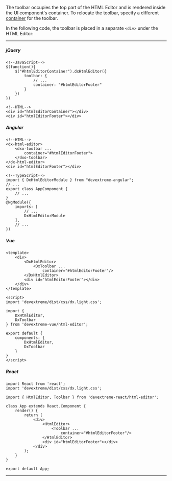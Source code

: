The toolbar occupies the top part of the HTML Editor and is rendered inside the UI component's container. To relocate the toolbar, specify a different [container](/api-reference/_hidden/dxHtmlEditorToolbar/container.md '/Documentation/ApiReference/UI_Components/dxHtmlEditor/Configuration/toolbar/#container') for the toolbar.

In the following code, the toolbar is placed in a separate `<div>` under the HTML Editor:

---
##### jQuery

    <!--JavaScript-->
    $(function(){
        $("#htmlEditorContainer").dxHtmlEditor({
            toolbar: {
                // ...
                container: "#htmlEditorFooter"
            }
        })
    })

    <!--HTML-->
    <div id="htmlEditorContainer"></div>
    <div id="htmlEditorFooter"></div>

##### Angular

    <!--HTML-->
    <dx-html-editor>
        <dxo-toolbar ...
            container="#htmlEditorFooter">
        </dxo-toolbar>
    </dx-html-editor>
    <div id="htmlEditorFooter"></div>

    <!--TypeScript-->
    import { DxHtmlEditorModule } from "devextreme-angular";
    // ...
    export class AppComponent {
        // ...
    }
    @NgModule({
        imports: [
            // ...
            DxHtmlEditorModule
        ],
        // ...
    })

##### Vue

    <template>
        <div>
            <DxHtmlEditor>
                <DxToolbar ...
                    container="#htmlEditorFooter"/>
            </DxHtmlEditor>
            <div id="htmlEditorFooter"></div>
        </div>
    </template>

    <script>
    import 'devextreme/dist/css/dx.light.css';

    import {
        DxHtmlEditor,
        DxToolbar
    } from 'devextreme-vue/html-editor';

    export default {
        components: {
            DxHtmlEditor,
            DxToolbar
        }
    }
    </script>

##### React

    import React from 'react';
    import 'devextreme/dist/css/dx.light.css';

    import { HtmlEditor, Toolbar } from 'devextreme-react/html-editor';

    class App extends React.Component {
        render() {
            return (
                <div>
                    <HtmlEditor>
                        <Toolbar ...
                            container="#htmlEditorFooter"/>
                    </HtmlEditor>
                    <div id="htmlEditorFooter"></div>
                </div>
            );
        }
    }

    export default App;

---
